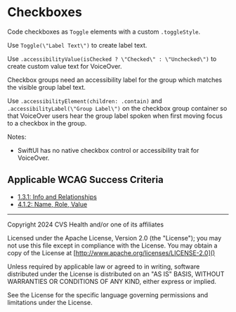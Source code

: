 # Checkboxes
Code checkboxes as `Toggle` elements with a custom `.toggleStyle`. 

Use `Toggle(\"Label Text\")` to create label text. 

Use `.accessibilityValue(isChecked ? \"Checked\" : \"Unchecked\")` to create custom value text for VoiceOver. 

Checkbox groups need an accessibility label for the group which matches the visible group label text. 

Use `.accessibilityElement(children: .contain)` and `.accessibilityLabel(\"Group Label\")` on the checkbox group container so that VoiceOver users hear the group label spoken when first moving focus to a checkbox in the group.

Notes:
- SwiftUI has no native checkbox control or accessibility trait for VoiceOver. 

## Applicable WCAG Success Criteria
- [1.3.1: Info and Relationships](https://www.w3.org/WAI/WCAG22/Understanding/info-and-relationships)
- [4.1.2: Name, Role, Value](https://www.w3.org/WAI/WCAG22/Understanding/name-role-value.html)

----

Copyright 2024 CVS Health and/or one of its affiliates

Licensed under the Apache License, Version 2.0 (the "License");
you may not use this file except in compliance with the License.
You may obtain a copy of the License at
[http://www.apache.org/licenses/LICENSE-2.0]()

Unless required by applicable law or agreed to in writing, software
distributed under the License is distributed on an "AS IS" BASIS,
WITHOUT WARRANTIES OR CONDITIONS OF ANY KIND, either express or implied.

See the License for the specific language governing permissions and
limitations under the License.
